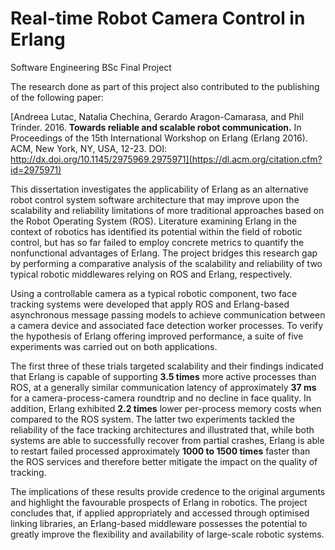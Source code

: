 # Real-time Robot Camera Control in Erlang
Software Engineering BSc Final Project

The research done as part of this project also contributed to the publishing of the following paper:

[Andreea Lutac, Natalia Chechina, Gerardo Aragon-Camarasa, and Phil Trinder. 2016. **Towards reliable and scalable robot communication.** In Proceedings of the 15th International Workshop on Erlang (Erlang 2016). ACM, New York, NY, USA, 12-23. DOI: http://dx.doi.org/10.1145/2975969.2975971](https://dl.acm.org/citation.cfm?id=2975971)

This dissertation investigates the applicability of Erlang as an alternative robot control system software architecture
that may improve upon the scalability and reliability limitations of more traditional approaches based
on the Robot Operating System (ROS). Literature examining Erlang in the context of robotics has identified its
potential within the field of robotic control, but has so far failed to employ concrete metrics to quantify the nonfunctional
advantages of Erlang. The project bridges this research gap by performing a comparative analysis of
the scalability and reliability of two typical robotic middlewares relying on ROS and Erlang, respectively.


Using a controllable camera as a typical robotic component, two face tracking systems were developed that apply
ROS and Erlang-based asynchronous message passing models to achieve communication between a camera
device and associated face detection worker processes. To verify the hypothesis of Erlang offering improved
performance, a suite of five experiments was carried out on both applications. 

The first three of these trials targeted scalability and their findings indicated that Erlang is capable of supporting **3.5 times** more active processes
than ROS, at a generally similar communication latency of approximately **37 ms** for a camera-process-camera
roundtrip and no decline in face quality. In addition, Erlang exhibited **2.2 times** lower per-process memory costs
when compared to the ROS system. The latter two experiments tackled the reliability of the face tracking architectures
and illustrated that, while both systems are able to successfully recover from partial crashes, Erlang
is able to restart failed processed approximately **1000 to 1500 times** faster than the ROS services and therefore
better mitigate the impact on the quality of tracking.


The implications of these results provide credence to the original arguments and highlight the favourable prospects
of Erlang in robotics. The project concludes that, if applied appropriately and accessed through optimised linking
libraries, an Erlang-based middleware possesses the potential to greatly improve the flexibility and availability
of large-scale robotic systems.
